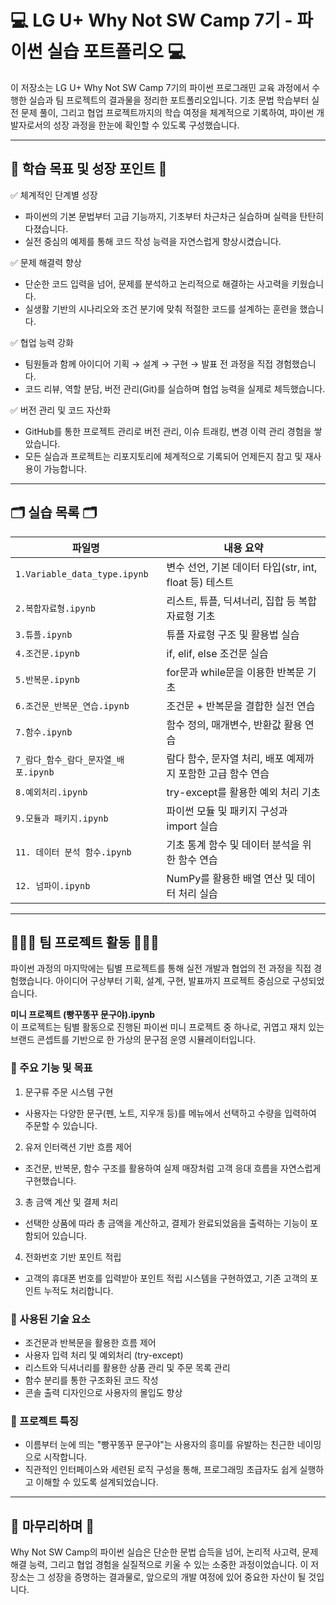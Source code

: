 # 💻 LG U+ Why Not SW Camp 7기 - 파이썬 실습 포트폴리오 💻
이 저장소는 LG U+ Why Not SW Camp 7기의 파이썬 프로그래민 교육 과정에서 수행한 실습과 팀 프로젝트의 결과물을 정리한 포트폴리오입니다. 기초 문법 학습부터 실전 문제 풀이, 그리고 협업 프로젝트까지의 학습 여정을 체계적으로 기록하여, 파이썬 개발자로서의 성장 과정을 한눈에 확인할 수 있도록 구성했습니다.

---

## 🌱 학습 목표 및 성장 포인트 🌱
✅ 체계적인 단계별 성장
- 파이썬의 기본 문법부터 고급 기능까지, 기초부터 차근차근 실습하며 실력을 탄탄히 다졌습니다.
- 실전 중심의 예제를 통해 코드 작성 능력을 자연스럽게 향상시켰습니다.

✅ 문제 해결력 향상
- 단순한 코드 입력을 넘어, 문제를 분석하고 논리적으로 해결하는 사고력을 키웠습니다.
- 실생활 기반의 시나리오와 조건 분기에 맞춰 적절한 코드를 설계하는 훈련을 했습니다.

✅ 협업 능력 강화
- 팀원들과 함께 아이디어 기획 → 설계 → 구현 → 발표 전 과정을 직접 경험했습니다.
- 코드 리뷰, 역할 분담, 버전 관리(Git)를 실습하며 협업 능력을 실제로 체득했습니다.

✅ 버전 관리 및 코드 자산화
- GitHub를 통한 프로젝트 관리로 버전 관리, 이슈 트래킹, 변경 이력 관리 경험을 쌓았습니다.
- 모든 실습과 프로젝트는 리포지토리에 체계적으로 기록되어 언제든지 참고 및 재사용이 가능합니다.

---

## 🗂️ 실습 목록 🗂️
| 파일명                          | 내용 요약                                   |
| ---------------------------- | --------------------------------------- |
| `1.Variable_data_type.ipynb` | 변수 선언, 기본 데이터 타입(str, int, float 등) 테스트 |
| `2.복합자료형.ipynb`              | 리스트, 튜플, 딕셔너리, 집합 등 복합 자료형 기초           |
| `3.튜플.ipynb`                 | 튜플 자료형 구조 및 활용법 실습                      |
| `4.조건문.ipynb`                | if, elif, else 조건문 실습                   |
| `5.반복문.ipynb`                | for문과 while문을 이용한 반복문 기초                |
| `6.조건문_반복문_연습.ipynb`         | 조건문 + 반복문을 결합한 실전 연습                    |
| `7.함수.ipynb`                 | 함수 정의, 매개변수, 반환값 활용 연습                  |
| `7_람다_함수_람다_문자열_배포.ipynb`    | 람다 함수, 문자열 처리, 배포 예제까지 포함한 고급 함수 연습     |
| `8.예외처리.ipynb`               | try-except를 활용한 예외 처리 기초                |
| `9.모듈과 패키지.ipynb`            | 파이썬 모듈 및 패키지 구성과 import 실습              |
| `11. 데이터 분석 함수.ipynb`        | 기초 통계 함수 및 데이터 분석을 위한 함수 연습             |
| `12. 넘파이.ipynb`              | NumPy를 활용한 배열 연산 및 데이터 처리 실습            |

---

## 🧑‍🤝‍🧑 팀 프로젝트 활동 🧑‍🤝‍🧑
파이썬 과정의 마지막에는 팀별 프로젝트를 통해 실전 개발과 협업의 전 과정을 직접 경험했습니다. 아이디어 구상부터 기획, 설계, 구현, 발표까지 프로젝트 중심으로 구성되었습니다.

**미니 프로젝트 (빵꾸똥꾸 문구야).ipynb** \
이 프로젝트는 팀별 활동으로 진행된 파이썬 미니 프로젝트 중 하나로, 귀엽고 재치 있는 브랜드 콘셉트를 기반으로 한 가상의 문구점 운영 시뮬레이터입니다.

### 🎯 주요 기능 및 목표
1. 문구류 주문 시스템 구현
- 사용자는 다양한 문구(펜, 노트, 지우개 등)를 메뉴에서 선택하고 수량을 입력하여 주문할 수 있습니다.

2. 유저 인터랙션 기반 흐름 제어
- 조건문, 반복문, 함수 구조를 활용하여 실제 매장처럼 고객 응대 흐름을 자연스럽게 구현했습니다.

3. 총 금액 계산 및 결제 처리
- 선택한 상품에 따라 총 금액을 계산하고, 결제가 완료되었음을 출력하는 기능이 포함되어 있습니다.

4. 전화번호 기반 포인트 적립
- 고객의 휴대폰 번호를 입력받아 포인트 적립 시스템을 구현하였고, 기존 고객의 포인트 누적도 처리합니다.

### 🧠 사용된 기술 요소
- 조건문과 반복문을 활용한 흐름 제어
- 사용자 입력 처리 및 예외처리 (try-except)
- 리스트와 딕셔너리를 활용한 상품 관리 및 주문 목록 관리
- 함수 분리를 통한 구조화된 코드 작성
- 콘솔 출력 디자인으로 사용자의 몰입도 향상

### 🌟 프로젝트 특징
- 이름부터 눈에 띄는 "빵꾸똥꾸 문구야"는 사용자의 흥미를 유발하는 친근한 네이밍으로 시작합니다.
- 직관적인 인터페이스와 세련된 로직 구성을 통해, 프로그래밍 초급자도 쉽게 실행하고 이해할 수 있도록 설계되었습니다.

---

## 📌 마무리하며 📌
Why Not SW Camp의 파이썬 실습은 단순한 문법 습득을 넘어, 논리적 사고력, 문제 해결 능력, 그리고 협업 경험을 실질적으로 키울 수 있는 소중한 과정이었습니다. 이 저장소는 그 성장을 증명하는 결과물로, 앞으로의 개발 여정에 있어 중요한 자산이 될 것입니다.

